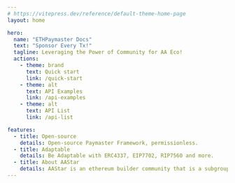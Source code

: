 ```yaml
---
# https://vitepress.dev/reference/default-theme-home-page
layout: home

hero:
  name: "ETHPaymaster Docs"
  text: "Sponsor Every Tx!"
  tagline: Leveraging the Power of Community for AA Eco!
  actions:
    - theme: brand
      text: Quick start
      link: /quick-start
    - theme: alt
      text: API Examples
      link: /api-examples
    - theme: alt
      text: API List
      link: /api-list    

features:
  - title: Open-source 
    details: Open-source Paymaster Framework, permissionless.
  - title: Adaptable
    details: Be Adaptable with ERC4337, EIP7702, RIP7560 and more.
  - title: About AAStar
    details: AAStar is an ethereum builder community that is a subgroup of Plancker^.
---
```


